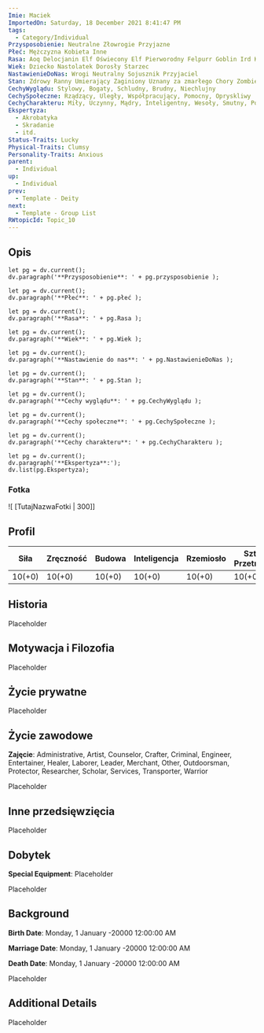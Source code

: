```yaml
---
Imie: Maciek
ImportedOn: Saturday, 18 December 2021 8:41:47 PM
tags:
  - Category/Individual
Przysposobienie: Neutralne Złowrogie Przyjazne
Płeć: Mężczyzna Kobieta Inne
Rasa: Aoq Delocjanin Elf Oświecony Elf Pierworodny Felpurr Goblin Ird Krasonlud Ladończyk Ork Raawjańczyk Skaven Xerabin Yordl Inne
Wiek: Dziecko Nastolatek Dorosły Starzec
NastawienieDoNas: Wrogi Neutralny Sojusznik Przyjaciel
Stan: Zdrowy Ranny Umierający Zaginiony Uznany za zmarłego Chory Zombie
CechyWyglądu: Stylowy, Bogaty, Schludny, Brudny, Niechlujny
CechySpołeczne: Rządzący, Uległy, Współpracujący, Pomocny, Opryskliwy
CechyCharakteru: Miły, Uczynny, Mądry, Inteligentny, Wesoły, Smutny, Poważny
Ekspertyza:
  - Akrobatyka
  - Skradanie
  - itd.
Status-Traits: Lucky
Physical-Traits: Clumsy
Personality-Traits: Anxious
parent:
  - Individual
up:
  - Individual
prev:
  - Template - Deity
next:
  - Template - Group List
RWtopicId: Topic_10
---
```

## Opis

```dataviewjs
let pg = dv.current();
dv.paragraph('**Przysposobienie**: ' + pg.przysposobienie );
```
```dataviewjs
let pg = dv.current();
dv.paragraph('**Płeć**: ' + pg.płeć );
```
```dataviewjs
let pg = dv.current();
dv.paragraph('**Rasa**: ' + pg.Rasa );
```
```dataviewjs
let pg = dv.current();
dv.paragraph('**Wiek**: ' + pg.Wiek );
```
```dataviewjs
let pg = dv.current();
dv.paragraph('**Nastawienie do nas**: ' + pg.NastawienieDoNas );
```
```dataviewjs
let pg = dv.current();
dv.paragraph('**Stan**: ' + pg.Stan );
```
```dataviewjs
let pg = dv.current();
dv.paragraph('**Cechy wyglądu**: ' + pg.CechyWyglądu );
```
```dataviewjs
let pg = dv.current();
dv.paragraph('**Cechy społeczne**: ' + pg.CechySpołeczne );
```
```dataviewjs
let pg = dv.current();
dv.paragraph('**Cechy charakteru**: ' + pg.CechyCharakteru );
```
```dataviewjs
let pg = dv.current();
dv.paragraph('**Ekspertyza**:');
dv.list(pg.Ekspertyza);
```

### Fotka
![ [TutajNazwaFotki | 300]]
## Profil


| Siła | Zręczność | Budowa | Inteligencja | Rzemiosło | Sztuka Przetrwania |
|---|---|---|---|---|---|
| 10(+0) | 10(+0) | 10(+0) | 10(+0) | 10(+0) | 10(+0) |


## Historia

Placeholder

## Motywacja i Filozofia

Placeholder

## Życie prywatne

Placeholder

## Życie zawodowe
**Zajęcie**: Administrative, Artist, Counselor, Crafter, Criminal, Engineer, Entertainer, Healer, Laborer, Leader, Merchant, Other, Outdoorsman, Protector, Researcher, Scholar, Services, Transporter, Warrior

Placeholder

## Inne przedsięwzięcia
Placeholder

## Dobytek
**Special Equipment**: Placeholder

Placeholder

## Background
**Birth Date**: Monday, 1 January -20000 12:00:00 AM

**Marriage Date**: Monday, 1 January -20000 12:00:00 AM

**Death Date**: Monday, 1 January -20000 12:00:00 AM

Placeholder

## Additional Details
Placeholder


